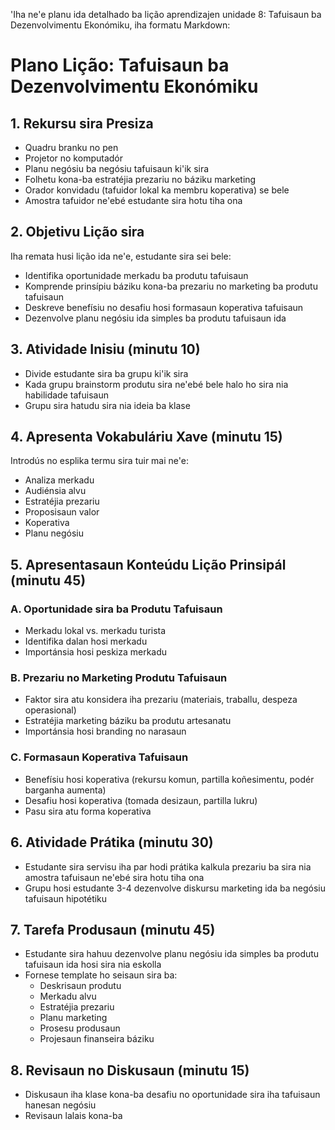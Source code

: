 'Iha ne'e planu ida detalhado ba lição aprendizajen unidade 8: Tafuisaun ba Dezenvolvimentu Ekonómiku, iha formatu Markdown:

# Plano Lição: Tafuisaun ba Dezenvolvimentu Ekonómiku

## 1. Rekursu sira Presiza
- Quadru branku no pen
- Projetor no komputadór
- Planu negósiu ba negósiu tafuisaun ki'ik sira
- Folhetu kona-ba estratéjia prezariu no báziku marketing
- Orador konvidadu (tafuidor lokal ka membru koperativa) se bele
- Amostra tafuidor ne'ebé estudante sira hotu tiha ona

## 2. Objetivu Lição sira
Iha remata husi lição ida ne'e, estudante sira sei bele:
- Identifika oportunidade merkadu ba produtu tafuisaun
- Komprende prinsípiu báziku kona-ba prezariu no marketing ba produtu tafuisaun
- Deskreve benefísiu no desafiu hosi formasaun koperativa tafuisaun
- Dezenvolve planu negósiu ida simples ba produtu tafuisaun ida

## 3. Atividade Inisiu (minutu 10)
- Divide estudante sira ba grupu ki'ik sira
- Kada grupu brainstorm produtu sira ne'ebé bele halo ho sira nia habilidade tafuisaun
- Grupu sira hatudu sira nia ideia ba klase

## 4. Apresenta Vokabuláriu Xave (minutu 15)
Introdús no esplika termu sira tuir mai ne'e:
- Analiza merkadu
- Audiénsia alvu
- Estratéjia prezariu
- Proposisaun valor
- Koperativa
- Planu negósiu

## 5. Apresentasaun Konteúdu Lição Prinsipál (minutu 45)
### A. Oportunidade sira ba Produtu Tafuisaun
- Merkadu lokal vs. merkadu turista
- Identifika dalan hosi merkadu
- Importánsia hosi peskiza merkadu

### B. Prezariu no Marketing Produtu Tafuisaun
- Faktor sira atu konsidera iha prezariu (materiais, traballu, despeza operasional)
- Estratéjia marketing báziku ba produtu artesanatu
- Importánsia hosi branding no narasaun

### C. Formasaun Koperativa Tafuisaun
- Benefísiu hosi koperativa (rekursu komun, partilla koñesimentu, podér barganha aumenta)
- Desafiu hosi koperativa (tomada desizaun, partilla lukru)
- Pasu sira atu forma koperativa

## 6. Atividade Prátika (minutu 30)
- Estudante sira servisu iha par hodi prátika kalkula prezariu ba sira nia amostra tafuisaun ne'ebé sira hotu tiha ona
- Grupu hosi estudante 3-4 dezenvolve diskursu marketing ida ba negósiu tafuisaun hipotétiku

## 7. Tarefa Produsaun (minutu 45)
- Estudante sira hahuu dezenvolve planu negósiu ida simples ba produtu tafuisaun ida hosi sira nia eskolla
- Fornese template ho seisaun sira ba:
  * Deskrisaun produtu
  * Merkadu alvu
  * Estratéjia prezariu
  * Planu marketing
  * Prosesu produsaun
  * Projesaun finanseira báziku

## 8. Revisaun no Diskusaun (minutu 15)
- Diskusaun iha klase kona-ba desafiu no oportunidade sira iha tafuisaun hanesan negósiu
- Revisaun lalais kona-ba